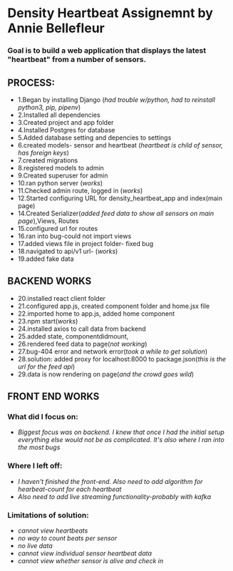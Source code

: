 # Density Heartbeat Assignemnt by Annie Bellefleur

### Goal is to build a web application that displays the latest "heartbeat" from a number of sensors. 

## PROCESS:

* 1.Began by installing Django
 (_had trouble w/python, had to reinstall python3, pip, pipenv_)
* 2.Installed all dependencies
* 3.Created project and app folder
* 4.Installed Postgres for database
* 5.Added database setting and depencies to settings
* 6.created models- sensor and heartbeat
(_heartbeat is child of sensor, has foreign keys_)
* 7.created migrations
* 8.registered models to admin
* 9.Created superuser for admin
* 10.ran python server (_works_)
* 11.Checked admin route, logged in (_works_)
* 12.Started configuring URL for density_heartbeat_app and index(main page)
* 14.Created Serializer(_added feed data to show all sensors on main page_),Views, Routes
* 15.configured url for routes
* 16.ran into bug-could not import views 
* 17.added views file in project folder- fixed bug
* 18.navigated to api/v1 url- (_works_)
* 19.added fake data
## BACKEND WORKS

* 20.installed react client folder
* 21.configured app.js, created component folder and home.jsx file
* 22.imported home to app.js, added home component
* 23.npm start(_works_)
* 24.installed axios to call data from backend
* 25.added state, componentdidmount, 
* 26.rendered feed data to page(_not working_)
* 27.bug-404 error and network error(_took a while to get solution_)
* 28.solution: added proxy for localhost:8000 to package.json(_this is the url for the feed api_)
* 29.data is now rendering on page(_and the crowd goes wild_)
## FRONT END WORKS

### What did I focus on:
 * _Biggest focus was on backend. I knew that once I had the initial setup everything else would not be as complicated. It's also where I ran into the most bugs_

### Where I left off:
* _I haven't finished the front-end. Also need to add algorithm for hearbeat-count for each heartbeat_
* _Also need to add live streaming functionality-probably with kafka_

### Limitations of solution:
* _cannot view heartbeats_
* _no way to count beats per sensor_
* _no live data_
* _cannot view individual sensor heartbeat data_
* _cannot view whether sensor is alive and check in_